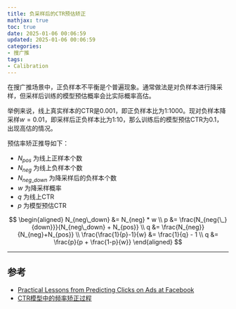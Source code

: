 ```yaml
---
title: 负采样后的CTR预估矫正
mathjax: true
toc: true
date: 2025-01-06 00:06:59
updated: 2025-01-06 00:06:59
categories:
- 搜广推
tags:
- Calibration
---
```

在搜广推场景中，正负样本不平衡是个普遍现象。通常做法是对负样本进行降采样，但采样后训练的模型预估概率会比实际概率高估。

<!--more-->

举例来说，线上真实样本的CTR是0.001，即正负样本比为1:1000。现对负样本降采样$w=0.01$，即采样后正负样本比为1:10，那么训练后的模型预估CTR为0.1，出现高估的情况。

预估率矫正推导如下：

- $N_{pos}$ 为线上正样本个数
- $N_{neg}$ 为线上负样本个数
- $N_{neg{\_}{down}}$ 为降采样后的负样本个数
- $w$ 为降采样概率
- $q$ 为线上CTR
- $p$ 为模型预估CTR

$$
\begin{aligned}
    N_{neg\_down} &= N_{neg} * w \\
    p &= \frac{N_{neg{\_}{down}}}{N_{neg\_down} + N_{pos}} \\
    q &= \frac{N_{neg}}{N_{neg}+N_{pos}} \\
    \frac{\frac{1}{p}-1}{w} &= \frac{1}{q} - 1 \\
    q &= \frac{p}{p + \frac{1-p}{w}}
\end{aligned}
$$

___

## 参考
- [Practical Lessons from Predicting Clicks on Ads at Facebook](https://quinonero.net/Publications/predicting-clicks-facebook.pdf)
- [CTR模型中的频率矫正过程](https://blog.csdn.net/zc02051126/article/details/54379244?spm=1001.2014.3001.5506)
